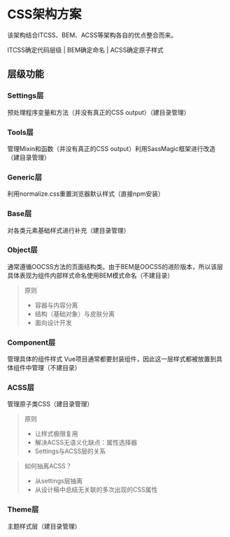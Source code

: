 # CSS架构方案

该架构结合ITCSS、BEM、ACSS等架构各自的优点整合而来。

ITCSS确定代码层级 | BEM确定命名 | ACSS确定原子样式

## 层级功能

### Settings层

预处理程序变量和方法（并没有真正的CSS output）（建目录管理）

### Tools层

管理Mixin和函数（并没有真正的CSS output）利用SassMagic框架进行改造（建目录管理）

### Generic层

利用normalize.css重置浏览器默认样式（直接npm安装）

### Base层

对各类元素基础样式进行补充（建目录管理）

### Object层

通常遵循OOCSS方法的页面结构类。由于BEM是OOCSS的进阶版本，所以该层具体表现为组件内部样式命名使用BEM模式命名（不建目录）

> 原则
>
> - 容器与内容分离
> - 结构（基础对象）与皮肤分离
> - 面向设计开发

### Component层

管理具体的组件样式 Vue项目通常都要封装组件，因此这一层样式都被放置到具体组件中管理（不建目录）

### ACSS层

管理原子类CSS（建目录管理）

> 原则
>
> - 让样式极限复用
> - 解决ACSS无语义化缺点：属性选择器
> - Settings与ACSS层的关系

> 如何抽离ACSS？
>
> - 从settings层抽离
> - 从设计稿中总结无关联的多次出现的CSS属性

### Theme层

主题样式层（建目录管理）



